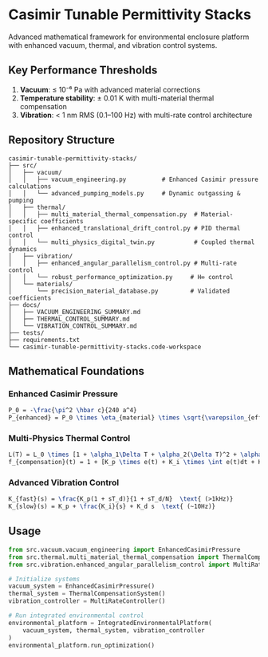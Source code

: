 # Casimir Tunable Permittivity Stacks

Advanced mathematical framework for environmental enclosure platform with enhanced vacuum, thermal, and vibration control systems.

## Key Performance Thresholds

1. **Vacuum**: ≤ 10⁻⁶ Pa with advanced material corrections
2. **Temperature stability**: ± 0.01 K with multi-material thermal compensation
3. **Vibration**: < 1 nm RMS (0.1–100 Hz) with multi-rate control architecture

## Repository Structure

```
casimir-tunable-permittivity-stacks/
├── src/
│   ├── vacuum/
│   │   ├── vacuum_engineering.py          # Enhanced Casimir pressure calculations
│   │   └── advanced_pumping_models.py     # Dynamic outgassing & pumping
│   ├── thermal/
│   │   ├── multi_material_thermal_compensation.py  # Material-specific coefficients
│   │   ├── enhanced_translational_drift_control.py # PID thermal control
│   │   └── multi_physics_digital_twin.py           # Coupled thermal dynamics
│   ├── vibration/
│   │   ├── enhanced_angular_parallelism_control.py # Multi-rate control
│   │   └── robust_performance_optimization.py     # H∞ control
│   └── materials/
│       └── precision_material_database.py         # Validated coefficients
├── docs/
│   ├── VACUUM_ENGINEERING_SUMMARY.md
│   ├── THERMAL_CONTROL_SUMMARY.md
│   └── VIBRATION_CONTROL_SUMMARY.md
├── tests/
├── requirements.txt
└── casimir-tunable-permittivity-stacks.code-workspace
```

## Mathematical Foundations

### Enhanced Casimir Pressure
```latex
P_0 = -\frac{\pi^2 \hbar c}{240 a^4}
P_{enhanced} = P_0 \times \eta_{material} \times \sqrt{\varepsilon_{eff} \mu_{eff}}
```

### Multi-Physics Thermal Control
```latex
L(T) = L_0 \times [1 + \alpha_1\Delta T + \alpha_2(\Delta T)^2 + \alpha_3(\Delta T)^3]
f_{compensation}(t) = 1 + [K_p \times e(t) + K_i \times \int e(t)dt + K_d \times \frac{de(t)}{dt}]
```

### Advanced Vibration Control
```latex
K_{fast}(s) = \frac{K_p(1 + sT_d)}{1 + sT_d/N}  \text{ (>1kHz)}
K_{slow}(s) = K_p + \frac{K_i}{s} + K_d s  \text{ (~10Hz)}
```

## Usage

```python
from src.vacuum.vacuum_engineering import EnhancedCasimirPressure
from src.thermal.multi_material_thermal_compensation import ThermalCompensationSystem
from src.vibration.enhanced_angular_parallelism_control import MultiRateController

# Initialize systems
vacuum_system = EnhancedCasimirPressure()
thermal_system = ThermalCompensationSystem()
vibration_controller = MultiRateController()

# Run integrated environmental control
environmental_platform = IntegratedEnvironmentalPlatform(
    vacuum_system, thermal_system, vibration_controller
)
environmental_platform.run_optimization()
```
